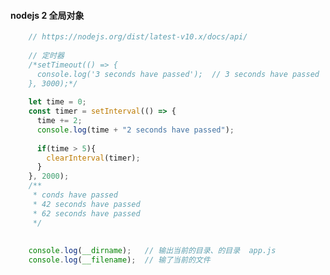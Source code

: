 #### nodejs 2 全局对象 ```jsx harmony    // https://nodejs.org/dist/latest-v10.x/docs/api/        // 定时器    /*setTimeout(() => {      console.log('3 seconds have passed');  // 3 seconds have passed    }, 3000);*/        let time = 0;    const timer = setInterval(() => {      time += 2;      console.log(time + "2 seconds have passed");          if(time > 5){        clearInterval(timer);      }    }, 2000);    /**     * conds have passed     * 42 seconds have passed     * 62 seconds have passed     */            console.log(__dirname);   // 输出当前的目录、的目录  app.js    console.log(__filename);  // 输了当前的文件```